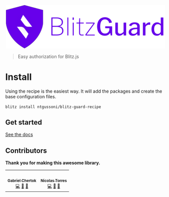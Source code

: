 <p align="center">
 <img src="blitz-guard.png" width="500px" />
</p>

> Easy authorization for Blitz.js

# Install

Using the recipe is the easiest way. It will add the packages and create the base configuration files.

`blitz install ntgussoni/blitz-guard-recipe`

## Get started

[See the docs](https://ntgussoni.github.io/blitz-guard)

## Contributors

**Thank you for making this awesome library.**

 <!-- ALL-CONTRIBUTORS-LIST:START - Do not remove or modify this section -->
<!-- prettier-ignore-start -->
<!-- markdownlint-disable -->
<table>
  <tr>
    <td align="center"><a href="https://github.com/cherta"><img src="https://avatars2.githubusercontent.com/u/373454?v=4" width="80px;" alt=""/><br /><sub><b>Gabriel Chertok</b></sub></a><br /><a href="https://github.com/ntgussoni/blitz-guard/commits?author=cherta" title="Code">💻</a> <a href="https://github.com/ntgussoni/blitz-guard/issues?q=author%3Acherta" title="Bug reports">🐛</a> <a href="https://github.com/ntgussoni/blitz-guard/commits?author=cherta" title="Documentation">📖</a></td>
    <td align="center"><a href="https://github.com/ntgussoni"><img src="https://avatars0.githubusercontent.com/u/10161067?v=4" width="80px;" alt=""/><br /><sub><b>Nicolas Torres</b></sub></a><br /><a href="https://github.com/ntgussoni/blitz-guard/commits?author=ntgussoni" title="Code">💻</a> <a href="https://github.com/ntgussoni/blitz-guard/issues?q=author%3Antgussoni" title="Bug reports">🐛</a> <a href="https://github.com/ntgussoni/blitz-guard/commits?author=ntgussoni" title="Documentation">📖</a></td>
  </tr>
</table>

<!-- markdownlint-enable -->
<!-- prettier-ignore-end -->

<!-- ALL-CONTRIBUTORS-LIST:END -->
